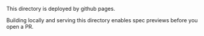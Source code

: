 This directory is deployed by github pages.

Building locally and serving this directory enables spec previews before you open a PR.

